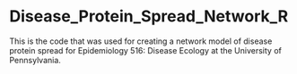 # Disease_Protein_Spread_Network_R
This is the code that was used for creating a network model of disease protein spread for Epidemiology 516: Disease Ecology at the University of Pennsylvania.
